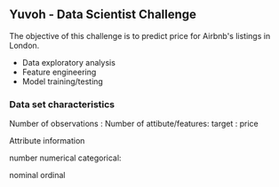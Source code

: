 ## Yuvoh - Data Scientist Challenge

The objective of this challenge is to predict price for Airbnb's listings in London. 

* Data exploratory analysis
* Feature engineering
* Model training/testing

### Data set characteristics
Number of observations : 
Number of attibute/features: 
target : price

Attribute information

number numerical 
categorical:

nominal
ordinal
